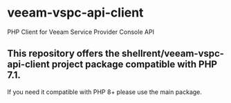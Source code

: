 # veeam-vspc-api-client
PHP Client for Veeam Service Provider Console API

## This repository offers the shellrent/veeam-vspc-api-client project package compatible with PHP 7.1.
If you need it compatible with PHP 8+ please use the main package.
